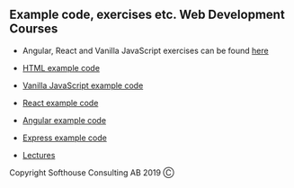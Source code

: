 ## Example code, exercises etc. Web Development Courses

* Angular, React and Vanilla JavaScript exercises can be found [here](exercises/README.md)

* [HTML example code](code/html-examples)
* [Vanilla JavaScript example code](code/javascript-examples)
* [React example code](code/react-examples)
* [Angular example code](code/angular-examples)
* [Express example code](code/express-examples)
* [Lectures](https://softhousevxo.github.io/Education/index.html)

Copyright Softhouse Consulting AB 2019 Ⓒ
